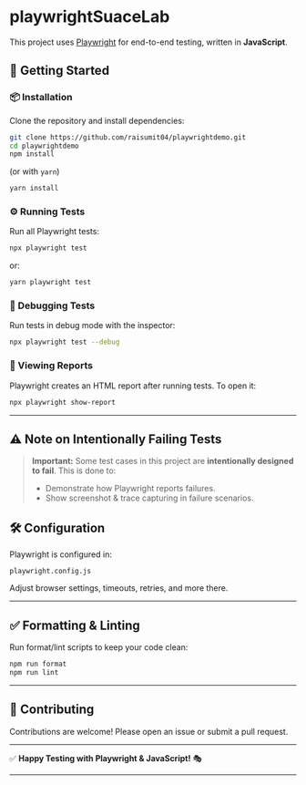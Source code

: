 # playwrightSuaceLab

This project uses [Playwright](https://playwright.dev/) for end-to-end testing, written in **JavaScript**.

## 🚀 Getting Started

### 📦 Installation

Clone the repository and install dependencies:

```bash
git clone https://github.com/raisumit04/playwrightdemo.git
cd playwrightdemo
npm install
```

(or with `yarn`)

```bash
yarn install
```

### ⚙️ Running Tests

Run all Playwright tests:

```bash
npx playwright test
```

or:

```bash
yarn playwright test
```

### 🐞 Debugging Tests

Run tests in debug mode with the inspector:

```bash
npx playwright test --debug
```

### 📸 Viewing Reports

Playwright creates an HTML report after running tests. To open it:

```bash
npx playwright show-report
```

---

## ⚠️ Note on Intentionally Failing Tests

> **Important:**
> Some test cases in this project are **intentionally designed to fail**.
> This is done to:
>
> * Demonstrate how Playwright reports failures.
> * Show screenshot & trace capturing in failure scenarios.
>


## 🛠 Configuration

Playwright is configured in:

```
playwright.config.js
```

Adjust browser settings, timeouts, retries, and more there.

---

## ✅ Formatting & Linting

Run format/lint scripts to keep your code clean:

```bash
npm run format
npm run lint
```

---

## 🤝 Contributing

Contributions are welcome! Please open an issue or submit a pull request.

---



✅ **Happy Testing with Playwright & JavaScript!** 🎭

---
